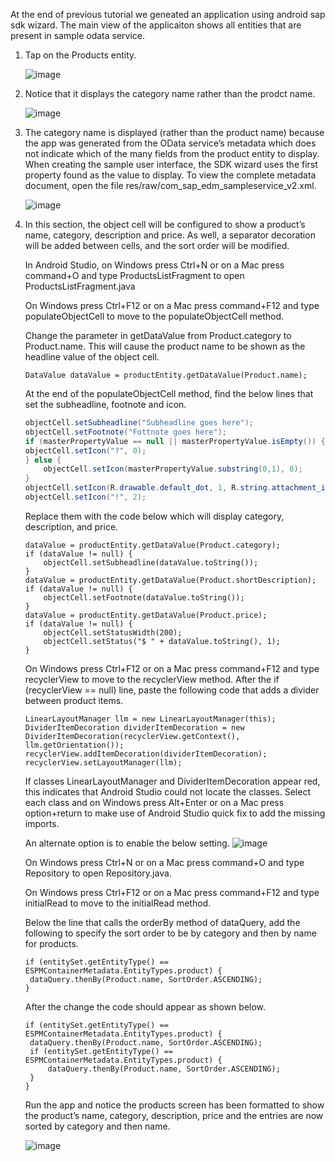 At the end of previous tutorial we geneated an application using android sap sdk wizard. The main view of the applicaiton shows all entities that are present in sample odata service.

1) Tap on the Products entity.

    ![image](images/1.png)

2) Notice that it displays the category name rather than the prodct name.

    ![image](images/2.png)

3) The category name is displayed (rather than the product name) because the app was generated from the OData service’s metadata which does not indicate which of the many fields from the product entity to display. When creating the sample user interface, the SDK wizard uses the first property found as the value to display. To view the complete metadata document, open the file res/raw/com_sap_edm_sampleservice_v2.xml.

    ![image](images/3.png)

4) In this section, the object cell will be configured to show a product’s name, category, description and price. As well, a separator decoration will be added between cells, and the sort order will be modified.

    In Android Studio, on Windows press Ctrl+N or on a Mac press command+O and type ProductsListFragment to open ProductsListFragment.java

    On Windows press Ctrl+F12 or on a Mac press command+F12 and type populateObjectCell to move to the populateObjectCell method.

    Change the parameter in getDataValue from Product.category to Product.name. This will cause the product name to be shown as the headline value of the object cell.

    ```
    DataValue dataValue = productEntity.getDataValue(Product.name);
    ```
    At the end of the populateObjectCell method, find the below lines that set the subheadline, footnote and icon.
    ```java
    objectCell.setSubheadline("Subheadline goes here");
    objectCell.setFootnote("Fottnote goes here");
    if (masterPropertyValue == null || masterPropertyValue.isEmpty()) {
    objectCell.setIcon("?", 0);
    } else {
        objectCell.setIcon(masterPropertyValue.substring(0,1), 0);
    }
    objectCell.setIcon(R.drawable.default_dot, 1, R.string.attachment_item_content_desc);
    objectCell.setIcon("!", 2);
    ```
    Replace them with the code below which will display category, description, and price.

    ```
    dataValue = productEntity.getDataValue(Product.category);
    if (dataValue != null) {
        objectCell.setSubheadline(dataValue.toString());
    }
    dataValue = productEntity.getDataValue(Product.shortDescription);
    if (dataValue != null) {
        objectCell.setFootnote(dataValue.toString());
    }
    dataValue = productEntity.getDataValue(Product.price);
    if (dataValue != null) {
        objectCell.setStatusWidth(200);
        objectCell.setStatus("$ " + dataValue.toString(), 1);
    }
    ```
    On Windows press Ctrl+F12 or on a Mac press command+F12 and type recyclerView to move to the recyclerView method.
    After the if (recyclerView == null) line, paste the following code that adds a divider between product items.

    ```
    LinearLayoutManager llm = new LinearLayoutManager(this);
    DividerItemDecoration dividerItemDecoration = new DividerItemDecoration(recyclerView.getContext(), llm.getOrientation());
    recyclerView.addItemDecoration(dividerItemDecoration);
    recyclerView.setLayoutManager(llm);
    ```
    If classes LinearLayoutManager and DividerItemDecoration appear red, this indicates that Android Studio could not locate the classes. Select each class and on Windows press Alt+Enter or on a Mac press option+return to make use of Android Studio quick fix to add the missing imports.

    An alternate option is to enable the below setting.
    ![image](images/4.png)

    On Windows press Ctrl+N or on a Mac press command+O and type Repository to open Repository.java.

    On Windows press Ctrl+F12 or on a Mac press command+F12 and type initialRead to move to the initialRead method.

    Below the line that calls the orderBy method of dataQuery, add the following to specify the sort order to be by category and then by name for products.
    
    ```
    if (entitySet.getEntityType() == ESPMContainerMetadata.EntityTypes.product) {
     dataQuery.thenBy(Product.name, SortOrder.ASCENDING);
    }   
    ```
    After the change the code should appear as shown below.
    ```
    if (entitySet.getEntityType() == ESPMContainerMetadata.EntityTypes.product) {
     dataQuery.thenBy(Product.name, SortOrder.ASCENDING);
     if (entitySet.getEntityType() == ESPMContainerMetadata.EntityTypes.product) {
         dataQuery.thenBy(Product.name, SortOrder.ASCENDING);
     }
    }  
    ```

    Run the app and notice the products screen has been formatted to show the product’s name, category, description, price and the entries are now sorted by category and then name.
    
    ![image](images/5.png)

